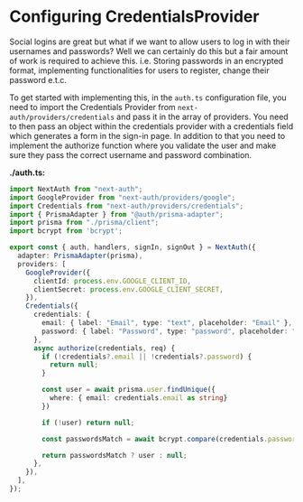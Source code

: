 # Configuring CredentialsProvider

Social logins are great but what if we want to allow users to log in with their usernames and passwords? Well we can certainly do this but a fair amount of work is required to achieve this. i.e. Storing passwords in an encrypted format, implementing functionalities for users to register, change their password e.t.c.

To get started with implementing this, in the `auth.ts` configuration file, you need to import the Credentials Provider from `next-auth/providers/credentials` and pass it in the array of providers. You need to then pass an object within the credentials provider with a credentials field which generates a form in the sign-in page. In addition to that you need to implement the authorize function where you validate the user and make sure they pass the correct username and password combination.

**./auth.ts:**

```TypeScript
import NextAuth from "next-auth";
import GoogleProvider from "next-auth/providers/google";
import Credentials from "next-auth/providers/credentials";
import { PrismaAdapter } from "@auth/prisma-adapter";
import prisma from "./prisma/client";
import bcrypt from 'bcrypt';

export const { auth, handlers, signIn, signOut } = NextAuth({
  adapter: PrismaAdapter(prisma),
  providers: [
    GoogleProvider({
      clientId: process.env.GOOGLE_CLIENT_ID,
      clientSecret: process.env.GOOGLE_CLIENT_SECRET,
    }),
    Credentials({
      credentials: {
        email: { label: "Email", type: "text", placeholder: "Email" },
        password: { label: "Password", type: "password", placeholder: "Password" },
      },
      async authorize(credentials, req) {
        if (!credentials?.email || !credentials?.password) {
          return null;
        }

        const user = await prisma.user.findUnique({
          where: { email: credentials.email as string}
        })

        if (!user) return null;

        const passwordsMatch = await bcrypt.compare(credentials.password as string, user.hashedPassword as string);

        return passwordsMatch ? user : null;
      },
    }),
  ],
});

```